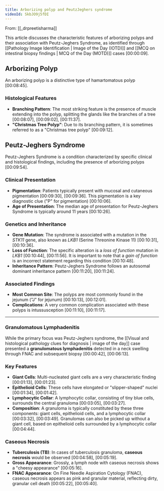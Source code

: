 ```yaml
---
title: Arborizing polyp and PeutzJeghers syndrome
videoId: SkbJO9j5fDI
---
```


From: [[_drpreetisharma]] <br/> 

This article discusses the characteristic features of arborizing polyps and their association with Peutz-Jeghers Syndrome, as identified through [[Pathology Image Identification | Image of the Day (IOTD)]] and [[MCQ on intestinal biopsy findings | MCQ of the Day (MOTD)]] cases <a class="yt-timestamp" data-t="00:00:09">[00:00:09]</a>.

## Arborizing Polyp

An arborizing polyp is a distinctive type of hamartomatous polyp <a class="yt-timestamp" data-t="00:08:45">[00:08:45]</a>.

### Histological Features
*   **Branching Pattern**: The most striking feature is the presence of muscle extending into the polyp, splitting the glands like the branches of a tree <a class="yt-timestamp" data-t="00:08:07">[00:08:07]</a>, <a class="yt-timestamp" data-t="00:09:02">[00:09:02]</a>, <a class="yt-timestamp" data-t="00:11:37">[00:11:37]</a>.
*   **"Christmas Tree Polyp"**: Due to its branching pattern, it is sometimes referred to as a "Christmas tree polyp" <a class="yt-timestamp" data-t="00:09:12">[00:09:12]</a>.

## Peutz-Jeghers Syndrome

Peutz-Jeghers Syndrome is a condition characterized by specific clinical and histological findings, including the presence of arborizing polyps <a class="yt-timestamp" data-t="00:09:54">[00:09:54]</a>.

### Clinical Presentation
*   **Pigmentation**: Patients typically present with mucosal and cutaneous pigmentation <a class="yt-timestamp" data-t="00:09:30">[00:09:30]</a>, <a class="yt-timestamp" data-t="00:09:36">[00:09:36]</a>. This pigmentation is a key diagnostic clue ("P" for pigmentation) <a class="yt-timestamp" data-t="00:10:06">[00:10:06]</a>.
*   **Age of Presentation**: The median age of presentation for Peutz-Jeghers Syndrome is typically around 11 years <a class="yt-timestamp" data-t="00:10:26">[00:10:26]</a>.

### Genetics and Inheritance
*   **Gene Mutation**: The syndrome is associated with a mutation in the *STK11* gene, also known as *LKB1* (Serine Threonine Kinase 11) <a class="yt-timestamp" data-t="00:10:31">[00:10:31]</a>, <a class="yt-timestamp" data-t="00:10:36">[00:10:36]</a>.
*   **Loss of Function**: The specific alteration is a *loss of function* mutation in *LKB1* <a class="yt-timestamp" data-t="00:10:44">[00:10:44]</a>, <a class="yt-timestamp" data-t="00:11:56">[00:11:56]</a>. It is important to note that a *gain of function* is an incorrect statement regarding this condition <a class="yt-timestamp" data-t="00:10:48">[00:10:48]</a>.
*   **Inheritance Pattern**: Peutz-Jeghers Syndrome follows an autosomal dominant inheritance pattern <a class="yt-timestamp" data-t="00:11:20">[00:11:20]</a>, <a class="yt-timestamp" data-t="00:11:24">[00:11:24]</a>.

### Associated Findings
*   **Most Common Site**: The polyps are most commonly found in the jejunum ("J" for jejunum) <a class="yt-timestamp" data-t="00:10:13">[00:10:13]</a>, <a class="yt-timestamp" data-t="00:12:01">[00:12:01]</a>.
*   **Complications**: A very common complication associated with these polyps is intussusception <a class="yt-timestamp" data-t="00:11:10">[00:11:10]</a>, <a class="yt-timestamp" data-t="00:11:17">[00:11:17]</a>.

---

### Granulomatous Lymphadenitis

While the primary focus was Peutz-Jeghers syndrome, the [[Visual and histological pathology clues for diagnosis | image of the day]] case presented a **granulomatous lymphadenitis** detected in a neck swelling through FNAC and subsequent biopsy <a class="yt-timestamp" data-t="00:00:42">[00:00:42]</a>, <a class="yt-timestamp" data-t="00:06:13">[00:06:13]</a>.

### Key Features
*   **Giant Cells**: Multi-nucleated giant cells are a very characteristic finding <a class="yt-timestamp" data-t="00:01:13">[00:01:13]</a>, <a class="yt-timestamp" data-t="00:01:23">[00:01:23]</a>.
*   **Epithelioid Cells**: These cells have elongated or "slipper-shaped" nuclei <a class="yt-timestamp" data-t="00:01:34">[00:01:34]</a>, <a class="yt-timestamp" data-t="00:01:42">[00:01:42]</a>.
*   **Lymphocytic Collar**: A lymphocytic collar, consisting of tiny blue cells, surrounds the central granuloma <a class="yt-timestamp" data-t="00:03:05">[00:03:05]</a>, <a class="yt-timestamp" data-t="00:03:27">[00:03:27]</a>.
*   **Composition**: A granuloma is typically constituted by these three components: giant cells, epithelioid cells, and a lymphocytic collar <a class="yt-timestamp" data-t="00:03:32">[00:03:32]</a>, <a class="yt-timestamp" data-t="00:03:49">[00:03:49]</a>. Granulomas can also be picked up without a giant cell, based on epithelioid cells surrounded by a lymphocytic collar <a class="yt-timestamp" data-t="00:04:44">[00:04:44]</a>.

### Caseous Necrosis
*   **Tuberculosis (TB)**: In cases of tuberculosis granuloma, **caseous necrosis** would be observed <a class="yt-timestamp" data-t="00:04:58">[00:04:58]</a>, <a class="yt-timestamp" data-t="00:05:19">[00:05:19]</a>.
*   **Gross Appearance**: Grossly, a lymph node with caseous necrosis shows a "cheesy appearance" <a class="yt-timestamp" data-t="00:05:16">[00:05:16]</a>.
*   **FNAC Appearance**: On Fine Needle Aspiration Cytology (FNAC), caseous necrosis appears as pink and granular material, reflecting dirty, granular cell death <a class="yt-timestamp" data-t="00:05:22">[00:05:22]</a>, <a class="yt-timestamp" data-t="00:05:40">[00:05:40]</a>.